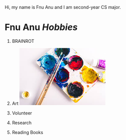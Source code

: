 Hi, my name is Fnu Anu and I am second-year CS major.
# Fnu Anu *Hobbies*
1. BRAINROT
  
2. Art
![Image](Paint.png)

3. Volunteer

4. Research
5. Reading Books
